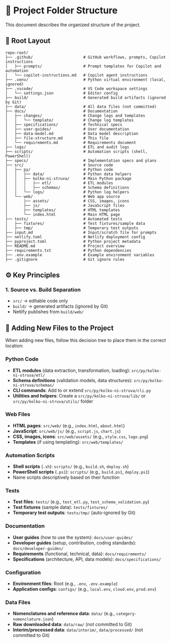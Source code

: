 # 📁 Project Folder Structure

This document describes the organized structure of the project.

## 🧩 Root Layout

```
repo-root/
├── .github/                      # GitHub workflows, prompts, Copilot instructions
│   ├── prompts/                  # Prompt templates for Copilot and automation
│   └── copilot-instructions.md   # Copilot agent instructions
├── .venv/                        # Python virtual environment (local, ignored)
├── .vscode/                      # VS Code workspace settings
│   └── settings.json             # Editor config
├── build/                        # Generated build artifacts (ignored by Git)
├── data/                         # All data files (not committed)
├── docs/                         # Documentation
│   ├── changes/                  # Change logs and templates
│   │   └── template/             # Change log templates
│   ├── specifications/           # Technical specs
│   ├── user-guides/              # User documentation
│   ├── data-model.md             # Data model description
│   ├── file-structure.md         # This file
│   └── requirements.md           # Requirements document
├── logs/                         # ETL and audit logs
├── scripts/                      # Automation scripts (shell, PowerShell)
├── specs/                        # Implementation specs and plans
├── src/                          # Source code
│   ├── py/                       # Python code
│   │   ├── data/                 # Python data helpers
│   │   ├── kolko-ni-struva/      # Main Python package
│   │   │   ├── etl/              # ETL modules
│   │   │   ├── schemas/          # Schema definitions
│   │   └── logs/                 # Python log helpers
│   └── web/                      # Web app source
│       ├── assets/               # CSS, images, icons
│       ├── js/                   # JavaScript files
│       ├── templates/            # HTML templates
│       └── index.html            # Main HTML page
├── tests/                        # Automated tests
│   ├── fixtures/                 # Test fixtures/sample data
│   ├── tmp/                      # Temporary test outputs
├── input.md                      # Input/scratch file for prompts
├── netlify.toml                  # Netlify deployment config
├── pyproject.toml                # Python project metadata
├── README.md                     # Project overview
├── requirements.txt              # Python dependencies
├── .env.example                  # Example environment variables
├── .gitignore                    # Git ignore rules
```


## ⚙️ Key Principles

### 1. Source vs. Build Separation
- `src/` → editable code only  
- `build/` → generated artifacts (ignored by Git)  
- Netlify publishes from `build/web/`



## 📝 Adding New Files to the Project

When adding new files, follow this decision tree to place them in the correct location:

### Python Code
- **ETL modules** (data extraction, transformation, loading): `src/py/kolko-ni-struva/etl/`
- **Schema definitions** (validation models, data structures): `src/py/kolko-ni-struva/schemas/`
- **CLI commands**: Add to or extend `src/py/kolko-ni-struva/cli.py`
- **Utilities and helpers**: Create a `src/py/kolko-ni-struva/lib/` or `src/py/kolko-ni-struva/utils/` folder

### Web Files
- **HTML pages**: `src/web/` (e.g., `index.html`, `about.html`)
- **JavaScript**: `src/web/js/` (e.g., `script.js`, `chart.js`)
- **CSS, images, icons**: `src/web/assets/` (e.g., `style.css`, `logo.png`)
- **Templates** (if using templating): `src/web/templates/`

### Automation Scripts
- **Shell scripts** (`.sh`): `scripts/` (e.g., `build.sh`, `deploy.sh`)
- **PowerShell scripts** (`.ps1`): `scripts/` (e.g., `build.ps1`, `deploy.ps1`)
- Name scripts descriptively based on their function

### Tests
- **Test files**: `tests/` (e.g., `test_etl.py`, `test_schema_validation.py`)
- **Test fixtures** (sample data): `tests/fixtures/`
- **Temporary test outputs**: `tests/tmp/` (auto-ignored by Git)

### Documentation
- **User guides** (how to use the system): `docs/user-guides/`
- **Developer guides** (setup, contribution, coding standards): `docs/developer-guides/`
- **Requirements** (functional, technical, data): `docs/requirements/`
- **Specifications** (architecture, API, data models): `docs/specifications/`

### Configuration
- **Environment files**: Root (e.g., `.env`, `.env.example`)
- **Application configs**: `configs/` (e.g., `local.env`, `cloud.env`, `prod.env`)

### Data Files
- **Nomenclatures and reference data**: `data/` (e.g., `category-nomenclature.json`)
- **Raw downloaded data**: `data/raw/` (not committed to Git)
- **Interim/processed data**: `data/interim/`, `data/processed/` (not committed to Git)


